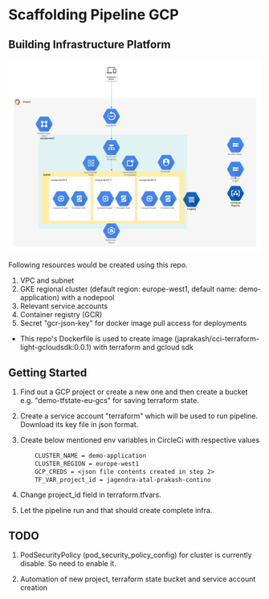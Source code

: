 # Scaffolding Pipeline GCP

## Building Infrastructure Platform

![Cloud Architecture](images/GCP-GKE-Infra.jpeg)

Following resources would be created using this repo.

   1) VPC and subnet
   2) GKE regional cluster (default region: europe-west1, default name: demo-application) with a nodepool
   3) Relevant service accounts
   4) Container registry (GCR)
   5) Secret "gcr-json-key" for docker image pull access for deployments

- This repo's Dockerfile is used to create image (japrakash/cci-terraform-light-gcloudsdk:0.0.1) with terraform and gcloud sdk

## Getting Started

1) Find out a GCP project or create a new one and then create a bucket e.g. "demo-tfstate-eu-gcs" for saving terraform state.

2) Create a service account "terraform" which will be used to run pipeline. Download its key file in json format.

3) Create below mentioned env variables in CircleCi with respective values
   
           CLUSTER_NAME = demo-application
           CLUSTER_REGION = europe-west1
           GCP_CREDS = <json file contents created in step 2>
           TF_VAR_project_id = jagendra-atal-prakash-contino

4) Change project_id field in terraform.tfvars.

5) Let the pipeline run and that should create complete infra.

## TODO

1) PodSecurityPolicy (pod_security_policy_config) for cluster is currently disable. So need to enable it.

2) Automation of new project, terraform state bucket and service account creation
